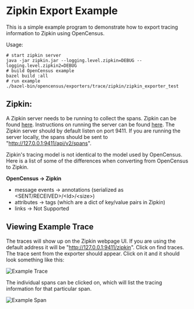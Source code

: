 # Zipkin Export Example

This is a simple example program to demonstrate how to export tracing information
to Zipkin using OpenCensus.

Usage:

```shell
# start zipkin server
java -jar zipkin.jar --logging.level.zipkin=DEBUG --logging.level.zipkin2=DEBUG
# build OpenCensus example
bazel build :all
# run example
./bazel-bin/opencensus/exporters/trace/zipkin/zipkin_exporter_test
```

## Zipkin:

A Zipkin server needs to be running to collect the spans. Zipkin can be found [here](https://github.com/openzipkin/zipkin). Instructions on running the server can be found [here](https://github.com/openzipkin/zipkin/tree/master/zipkin-server). The Zipkin server should by default listen on port 9411. If you are running the server locally, the spans should be sent to "http://127.0.0.1:9411/api/v2/spans".

Zipkin's tracing model is not identical to the model used by OpenCensus. Here is
 a list of some of the differences when converting from OpenCensus to Zipkin.

**OpenCensus      ->  Zipkin**
  * message events  ->  annotations (serialized as <SENT/RECEIVED>/\<Id\>/\<size\>)
  * attributes        ->  tags (which are a dict of key/value pairs in Zipkin)
  * links             ->  Not Supported

## Viewing Example Trace

The traces will show up on the Zipkin webpage UI. If you are using the default address it will be "http://127.0.0.1:9411/zipkin". Click on find traces. The trace sent from the exporter should appear. Click on it and it should look something like this:

![Example Trace](https://imgur.com/7bNWraI)

The individual spans can be clicked on, which will list the tracing information
for that particular span.

![Example Span](https://imgur.com/S2yVHtu)
